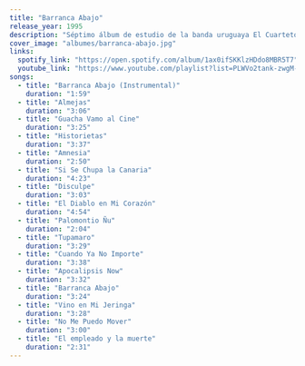 ```yaml
---
title: "Barranca Abajo"
release_year: 1995
description: "Séptimo álbum de estudio de la banda uruguaya El Cuarteto de Nos, lanzado en 1995 por el sello Ayuí / Tacuabé. Este disco presenta un enfoque más oscuro y experimental, incorporando elementos de punk y rock alternativo. El álbum narra la vida de José Barrancas, un personaje ficticio que es el protagonista del disco. Incluye canciones destacadas como 'Vino en mi jeringa', 'No me puedo mover' y 'El diablo en mi corazón'."
cover_image: "albumes/barranca-abajo.jpg"
links:
  spotify_link: "https://open.spotify.com/album/1ax0ifSKKlzHDdo8MBR5T7"
  youtube_link: "https://www.youtube.com/playlist?list=PLWVo2tank-zwgM-qFiCc2cJW_UOMGGozb"
songs:
  - title: "Barranca Abajo (Instrumental)"
    duration: "1:59"
  - title: "Almejas"
    duration: "3:06"
  - title: "Guacha Vamo al Cine"
    duration: "3:25"
  - title: "Historietas"
    duration: "3:37"
  - title: "Amnesia"
    duration: "2:50"
  - title: "Si Se Chupa la Canaria"
    duration: "4:23"
  - title: "Disculpe"
    duration: "3:03"
  - title: "El Diablo en Mi Corazón"
    duration: "4:54"
  - title: "Palomontio Ñu"
    duration: "2:04"
  - title: "Tupamaro"
    duration: "3:29"
  - title: "Cuando Ya No Importe"
    duration: "3:38"
  - title: "Apocalipsis Now"
    duration: "3:32"
  - title: "Barranca Abajo"
    duration: "3:24"
  - title: "Vino en Mi Jeringa"
    duration: "3:28"
  - title: "No Me Puedo Mover"
    duration: "3:00"
  - title: "El empleado y la muerte"
    duration: "2:31"
---
```

